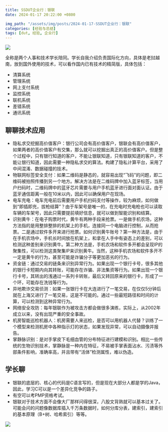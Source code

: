 ```yaml
---
title: SSDUT企业行：银联
date: 2024-01-17 20:22:00 +0800

img_path: "/assets/img/posts/2024-01-17-SSDUT企业行：银联"
categories: [经验与总结]
tags: [dut, 经验, 企业行]
---
```


![](1.jpg)

全称是两个人事和技术学长陪同。学长自我介绍负责国际化方向，具体是老挝越南，放到国外使用的技术，可以看作国内已有技术的精简版，具体包括：

- 清算系统
- 管理系统
- 网上支付系统
- 监控系统
- 联机系统
- 差错系统
- 通讯系统

## 聊聊技术应用

- 隐私求交挖掘高价值客户：银行公司会有高价值客户，银联会有高价值客户，如果两者的高价值客户有交集，那么就可以挖掘出真正的高价值客户。但是整个过程中，只有银行知道的客户，不能让银联知道，只有银联知道的客户，不能让银行知道，因此需要一种隐私求交的算法。构建了隐私计算平台，采用了中间混淆、数据碰撞的技术。
- 物联网标签安全支付：如果二维码是静态的，就容易出现“飞码”的问题，即二维码被拍照传播到另一个地方。解决方法是在二维码牌中加入蓝牙标签，当用户扫码时，二维码牌中的蓝牙芯片需要与用户手机蓝牙进行面对面认证。由于蓝牙通信距离一般在10米以内，因此可以确保用户在现场。
- 电车充电：电车充电前后需要用户手机扫码支付等操作，较为麻烦，如何做到“即插即充，拔枪结算”？由于车架号是唯一的，在充电时充电枪也可以读取车辆的车架号，因此只需要提前填好信息，就可以做到智能识别和结算。
- 识别黄牛：在电子购票时代，黄牛有两种手段来抢票。一是做手机农场，这种方法指的是用整排整排的机架上的手机，连接同一个电脑进行控制，从而抢票。二是通过软件多开来进行抢票。如何识别黄牛账号？第一种方法是，由于在手机农场中，手机长时间放在机架上，和拿在人手中有姿态上的差别，可以检测这种差别来识别黄牛。第二种方法是，手机农场和软件多开都会呈现IP的聚集性，可以检测这类聚集IP来识别黄牛。当然，这种手机农场和软件多开不一定是黄牛的行为，甚至可能是诈骗分子等更加恶劣的行为。
- 资金链：通过交易的链条来识别异常行为。如果出现一个银行卡号，很多其他的银行卡短期内向其转账，可能存在诈骗、非法集资等行为。如果出现一个银行卡号，其转出的浅通过一系列卡转账，最后又转回原来的银行卡，形成了一个环，可能存在洗钱等行为。
- 异地欺诈交易侦测：如果一张银行卡在大连进行了一笔交易，在仅仅5分钟后就在上海又进行了一笔交易，这是不可能的。通过一些最短路径和时间的计算，可以检测到这种异常行为。
- 网络安全攻防：每年银联作为被攻击方都会做很多演练，实际上，从2002年成立以来，没有出现严重的安全事故。
- 机房智能巡检机器人：机房需要人来巡检，是否可以用机器人代替？训练了一个模型来检测机房中各种指示灯的状态，如果发现异常，可以自动摄像并报告。
- 掌静脉识别：是对手掌皮下毛细血管的分布特征进行建模和识别。相比一些传统的生物识别技术，掌静脉是一种内在特征，不易被手掌表面沾水、污渍等外部条件影响，准确率高，并且带有“活体”检测属性，难以伪造。

## 学长聊

- 银联的底层的、核心的代码是C语言写的，但是现在大部分人都是学的Java，因此，学习C可以是一个差异化竞争的路子。
- 有空可以考PMP资格考试。
- 银联对于技术方面不会像大厂那样问得很深，八股文背熟就可以基本过关了。可能会问的问题像数据库插入千万条数据时，如何分库分表，建索引，建索引的基本原理（B+树、哈希索引）等等。

![](2.jpg)
